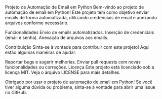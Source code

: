 Projeto de Automação de Email em Python
Bem-vindo ao projeto de automação de email em Python! Este projeto tem como objetivo enviar emails de forma automatizada, utilizando credenciais de email e anexando arquivos conforme necessário.

Funcionalidades
Envio de emails automatizados.
Inserção de credenciais (email e senha).
Anexação de arquivos aos emails.

Contribuição
Sinta-se à vontade para contribuir com este projeto! Aqui estão algumas maneiras de ajudar:

Reportar bugs e sugerir melhorias.
Enviar pull requests com novas funcionalidades ou correções.
Licença
Este projeto está licenciado sob a licença MIT. Veja o arquivo LICENSE para mais detalhes.

Obrigado por usar o projeto de automação de email em Python! Se você tiver alguma dúvida ou problema, sinta-se à vontade para abrir uma issue no GitHub.
